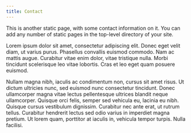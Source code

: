 ```yaml
---
title: Contact
---
```


This is another static page, with some contact information on it. You can add
any number of static pages in the top-level directory of your site.

Lorem ipsum dolor sit amet, consectetur adipiscing elit. Donec eget velit diam,
ut varius purus. Phasellus convallis euismod commodo. Nam ac mattis augue.
Curabitur vitae enim dolor, vitae tristique nulla. Morbi tincidunt scelerisque
leo vitae lobortis. Cras et leo eget quam posuere euismod.

Nullam magna nibh, iaculis ac condimentum non, cursus sit amet risus. Ut dictum
ultricies nunc, sed euismod nunc consectetur tincidunt. Donec ullamcorper magna
vitae lectus pellentesque ultrices blandit neque ullamcorper. Quisque orci
felis, semper sed vehicula eu, lacinia eu nibh. Quisque cursus vestibulum
dignissim. Curabitur nec ante erat, ut rutrum tellus. Curabitur hendrerit lectus
sed odio varius in imperdiet magna pretium. Ut lorem quam, porttitor at iaculis
in, vehicula tempor turpis. Nulla facilisi.
